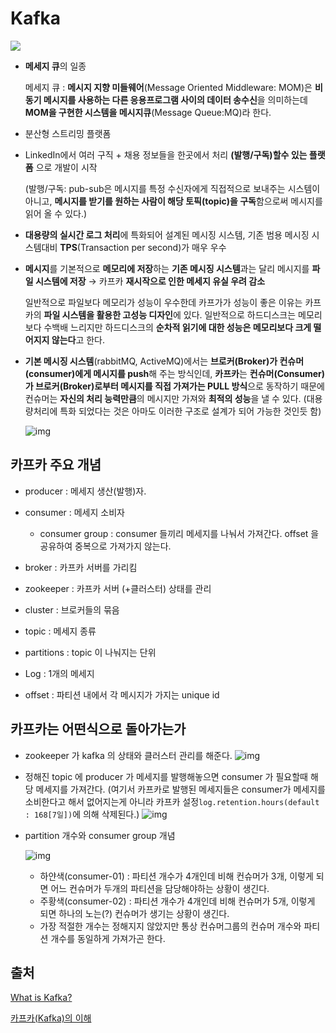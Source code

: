 # Kafka
![](https://4.bp.blogspot.com/-TamFawnCFUc/V_2QpdK_DCI/AAAAAAAAAQg/gMloyEf1tqMHQi0DbXmiMwBufRHBwKhygCLcB/s1600/kafka.png)

- **메세지 큐**의 일종

  메세지 큐 : **메시지 지향 미들웨어**(Message Oriented Middleware: MOM)은 **비동기 메시지를 사용하는 다른 응용프로그램 사이의 데이터 송수신**을 의미하는데 **MOM을 구현한 시스템을 메시지큐**(Message Queue:MQ)라 한다.

- 분산형 스트리밍 플랫폼

- LinkedIn에서 여러 구직 + 채용 정보들을 한곳에서 처리 **(발행/구독)할수 있는 플랫폼** 으로 개발이 시작

  (발행/구독: pub-sub은 메시지를 특정 수신자에게 직접적으로 보내주는 시스템이 아니고, **메시지를 받기를 원하는 사람이 해당 토픽(topic)을 구독**함으로써 메시지를 읽어 올 수 있다.)

- **대용량의 실시간 로그 처리**에 특화되어 설계된 메시징 시스템, 기존 범용 메시징 시스템대비 **TPS**(Transaction per second)가 매우 우수

- **메시지**를 기본적으로 **메모리에 저장**하는 **기존 메시징 시스템**과는 달리 메시지를 **파일 시스템에 저장** → 카프카 **재시작으로 인한 메세지 유실 우려 감소**

  일반적으로 파일보다 메모리가 성능이 우수한데 카프가가 성능이 좋은 이유는 카프카의 **파일 시스템을 활용한 고성능 디자인**에 있다. 일반적으로 하드디스크는 메모리보다 수백배 느리지만 하드디스크의 **순차적 읽기에 대한 성능은 메모리보다 크게 떨어지지 않는다**고 한다.

- **기본 메시징 시스템**(rabbitMQ, ActiveMQ)에서는 **브로커(Broker)가 컨슈머(consumer)에게 메시지를 push**해 주는 방식인데, **카프카**는 **컨슈머(Consumer)가 브로커(Broker)로부터 메시지를 직접 가져가는 PULL 방식**으로 동작하기 때문에 컨슈머는 **자신의 처리 능력만큼**의 메시지만 가져와 **최적의 성능**을 낼 수 있다. (대용량처리에 특화 되었다는 것은 아마도 이러한 구조로 설계가 되어 가능한 것인듯 함)

  ![img](https://t1.daumcdn.net/cfile/tistory/99715B3A5C3FE33B10)

  

## 카프카 주요 개념

- producer : 메세지 생산(발행)자.

- consumer : 메세지 소비자

  - consumer group : consumer 들끼리 메세지를 나눠서 가져간다. offset 을 공유하여 중복으로 가져가지 않는다.

- broker : 카프카 서버를 가리킴

- zookeeper : 카프카 서버 (+클러스터) 상태를 관리

- cluster : 브로커들의 묶음

- topic : 메세지 종류

- partitions : topic 이 나눠지는 단위

- Log : 1개의 메세지

- offset : 파티션 내에서 각 메시지가 가지는 unique id

  

## 카프카는 어떤식으로 돌아가는가

- zookeeper 가 kafka 의 상태와 클러스터 관리를 해준다.
  ![img](https://taetaetae.github.io/2017/11/02/what-is-kafka/kafka3.png)

- 정해진 topic 에 producer 가 메세지를 발행해놓으면 consumer 가 필요할때 해당 메세지를 가져간다. (여기서 카프카로 발행된 메세지들은 consumer가 메세지를 소비한다고 해서 없어지는게 아니라 카프카 설정`log.retention.hours(default : 168[7일])`에 의해 삭제된다.)
  ![img](https://taetaetae.github.io/2017/11/02/what-is-kafka/kafka4.png)

- partition 개수와 consumer group 개념

  ![img](https://taetaetae.github.io/2017/11/02/what-is-kafka/kafka5.png)

  - 하얀색(consumer-01) : 파티션 개수가 4개인데 비해 컨슈머가 3개, 이렇게 되면 어느 컨슈머가 두개의 파티션을 담당해야하는 상황이 생긴다.
  - 주황색(consumer-02) : 파티션 개수가 4개인데 비해 컨슈머가 5개, 이렇게 되면 하나의 노는(?) 컨슈머가 생기는 상황이 생긴다.
  - 가장 적절한 개수는 정해지지 않았지만 통상 컨슈머그룹의 컨슈머 개수와 파티션 개수를 동일하게 가져가곤 한다.

## 출처

[What is Kafka?](https://taetaetae.github.io/2017/11/02/what-is-kafka)

[카프카(Kafka)의 이해](https://team-platform.tistory.com/11)

